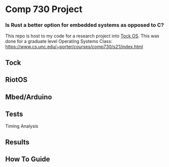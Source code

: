 # Comp 730 Project

### Is Rust a better option for embedded systems as opposed to C? 
This repo is host to my code for a research project into [Tock OS](https://www.tockos.org). This was done for a graduate level Operating Systems Class: https://www.cs.unc.edu/~porter/courses/comp730/s21/index.html


## Tock

## RiotOS

## Mbed/Arduino

## Tests
Timing Analysis

## Results

## How To Guide

